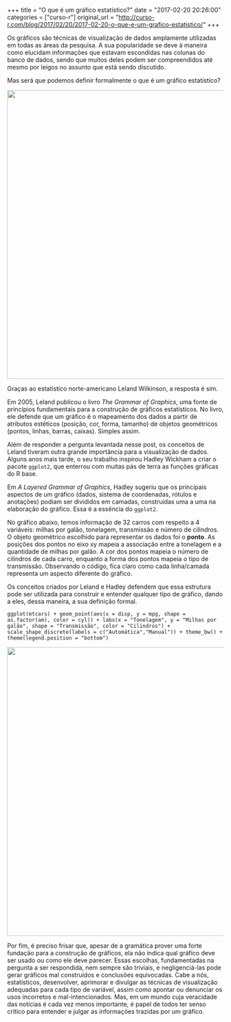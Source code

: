 +++
title = "O que é um gráfico estatístico?"
date = "2017-02-20 20:26:00"
categories = ["curso-r"]
original_url = "http://curso-r.com/blog/2017/02/20/2017-02-20-o-que-e-um-grafico-estatistico/"
+++

<p>
Os gráficos são técnicas de visualização de dados amplamente utilizadas
em todas as áreas da pesquisa. A sua popularidade se deve à maneira como
elucidam informações que estavam escondidas nas colunas do banco de
dados, sendo que muitos deles podem ser compreendidos até mesmo por
leigos no assunto que está sendo discutido.
</p>
<p>
Mas será que podemos definir formalmente o que é um gráfico estatístico?
</p>
<p>
<img src="http://curso-r.com/blog/2017-02-20-o-que-e-um-grafico-estatistico_files/figure-html/unnamed-chunk-1-1.png" width="672">
</p>
<p>
Graças ao estatístico norte-americano Leland Wilkinson, a resposta é
sim.
</p>
<p>
Em 2005, Leland publicou o livro <em>The Grammar of Graphics</em>, uma
fonte de princípios fundamentais para a construção de gráficos
estatísticos. No livro, ele defende que um gráfico é o mapeamento dos
dados a partir de atributos estéticos (posição, cor, forma, tamanho) de
objetos geométricos (pontos, linhas, barras, caixas). Simples assim.
</p>
<p>
Além de responder a pergunta levantada nesse post, os conceitos de
Leland tiveram outra grande importância para a visualização de dados.
Alguns anos mais tarde, o seu trabalho inspirou Hadley Wickham a criar o
pacote <code>ggplot2</code>, que enterrou com muitas pás de terra as
funções gráficas do R base.
</p>
<p>
Em <em>A Layered Grammar of Graphics</em>, Hadley sugeriu que os
principais aspectos de um gráfico (dados, sistema de coordenadas,
rótulos e anotações) podiam ser divididos em camadas, construídas uma a
uma na elaboração do gráfico. Essa é a essência do <code>ggplot2</code>.
</p>
<p>
No gráfico abaixo, temos informação de 32 carros com respeito a 4
variáveis: milhas por galão, tonelagem, transmissão e número de
cilindros. O objeto geométrico escolhido para representar os dados foi o
<strong>ponto</strong>. As posições dos pontos no eixo xy mapeia a
associação entre a tonelagem e a quantidade de milhas por galão. A cor
dos pontos mapeia o número de cilindros de cada carro, enquanto a forma
dos pontos mapeia o tipo de transmissão. Observando o código, fica claro
como cada linha/camada representa um aspecto diferente do gráfico.
</p>
<p>
Os conceitos criados por Leland e Hadley defendem que essa estrutura
pode ser utilizada para construir e entender qualquer tipo de gráfico,
dando a eles, dessa maneira, a sua definição formal.
</p>
<pre class="r"><code>ggplot(mtcars) + geom_point(aes(x = disp, y = mpg, shape = as.factor(am), color = cyl)) + labs(x = &quot;Tonelagem&quot;, y = &quot;Milhas por gal&#xE3;o&quot;, shape = &quot;Transmiss&#xE3;o&quot;, color = &quot;Cilindros&quot;) + scale_shape_discrete(labels = c(&quot;Autom&#xE1;tica&quot;,&quot;Manual&quot;)) + theme_bw() + theme(legend.position = &quot;bottom&quot;) </code></pre>
<p>
<img src="http://curso-r.com/blog/2017-02-20-o-que-e-um-grafico-estatistico_files/figure-html/unnamed-chunk-2-1.png" width="672">
</p>
<p>
Por fim, é preciso frisar que, apesar de a gramática prover uma forte
fundação para a construção de gráficos, ela não indica qual gráfico deve
ser usado ou como ele deve parecer. Essas escolhas, fundamentadas na
pergunta a ser respondida, nem sempre são triviais, e negligenciá-las
pode gerar gráficos mal construídos e conclusões equivocadas. Cabe a
nós, estatísticos, desenvolver, aprimorar e divulgar as técnicas de
visualização adequadas para cada tipo de variável, assim como apontar ou
denunciar os usos incorretos e mal-intencionados. Mas, em um mundo cuja
veracidade das notícias é cada vez menos importante, é papel de todos
ter senso crítico para entender e julgar as informações trazidas por um
gráfico.
</p>

